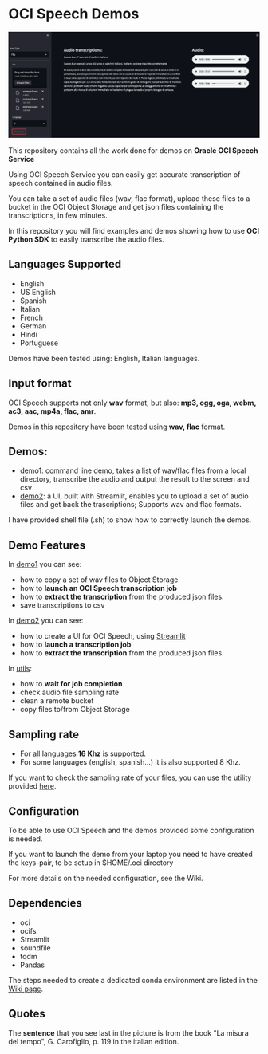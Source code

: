 # OCI Speech Demos
![UI demo2](./ui_printscreen.png)

This repository contains all the work done for demos on **Oracle OCI Speech Service**

Using OCI Speech Service you can easily get accurate transcription of speech contained in audio files.

You can take a set of audio files (wav, flac format), upload these files to a bucket in the OCI Object Storage and
get json files containing the transcriptions, in few minutes.

In this repository you will find examples and demos showing how to use **OCI Python SDK** to easily transcribe the audio files.

## Languages Supported
* English
* US English
* Spanish
* Italian
* French
* German
* Hindi
* Portuguese

Demos have been tested using: English, Italian languages.

## Input format
OCI Speech supports not only **wav** format, but also: **mp3, ogg, oga, webm, ac3, aac, mp4a, flac, amr**.

Demos in this repository have been tested using **wav, flac** format. 

## Demos:
* [demo1](./demo1_main.py): command line demo, takes a list of wav/flac files from a local directory, transcribe the audio and output the result to the screen and csv
* [demo2](./demo2.py): a UI, built with Streamlit, enables you to upload a set of audio files and get back the trascriptions; Supports wav and flac formats.

I have provided shell file (.sh) to show how to correctly launch the demos.

## Demo Features
In [demo1](./demo1_main.py) you can see: 
* how to copy a set of wav files to Object Storage
* how to **launch an OCI Speech transcription job**
* how to **extract the transcription** from the produced json files.
* save transcriptions to csv

In [demo2](./demo2.py) you can see:
* how to create a UI for OCI Speech, using [Streamlit](https://streamlit.io/)
* how to **launch a transcription job**
* how to **extract the transcription** from the produced json files.

In [utils](./utils.py):
* how to **wait for job completion**
* check audio file sampling rate
* clean a remote bucket
* copy files to/from Object Storage

## Sampling rate
* For all languages **16 Khz** is supported. 
* For some languages (english, spanish...) it is also supported 8 Khz.

If you want to check the sampling rate of your files, you can use the utility provided [here](./check_sample_rate.py).

## Configuration
To be able to use OCI Speech and the demos provided some configuration is needed.

If you want to launch the demo from your laptop you need to have created the keys-pair, to be setup in $HOME/.oci directory

For more details on the needed configuration, see the Wiki.

## Dependencies
* oci
* ocifs
* Streamlit
* soundfile
* tqdm
* Pandas

The steps needed to create a dedicated conda environment are listed in the [Wiki page](https://github.com/luigisaetta/oci-speech-demos/wiki/Creating-a-conda-env).

## Quotes
The **sentence** that you see last in the picture is from the book "La misura del tempo", G. Carofiglio, p. 119 in the italian edition.
